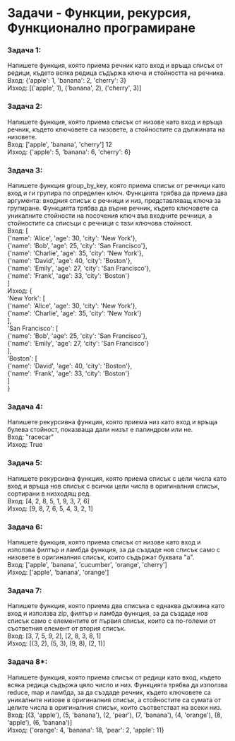 # Задачи - Функции, рекурсия, Функционално програмиране
### Задача 1:
Напишете функция, която приема речник като вход и връща списък от редици, където всяка редица съдържа ключа и стойността на речника. <br>
Вход: {'apple': 1, 'banana': 2, 'cherry': 3}<br>
Изход: [('apple', 1), ('banana', 2), ('cherry', 3)]<br>

### Задача 2:
Напишете функция, която приема списък от низове като вход и връща речник, където ключовете са низовете, а стойностите са дължината на низовете. <br>
Вход: ['apple', 'banana', 'cherry'] 12<br>
Изход: {'apple': 5, 'banana': 6, 'cherry': 6}<br>

### Задача 3:
Напишете функция group_by_key, която приема списък от речници като вход и ги групира по определен ключ. Функцията трябва да приема два аргумента: входния списък с речници и низ, представляващ ключа за групиране. Функцията трябва да върне речник, където ключовете са уникалните стойности на посочения ключ във входните речници, а стойностите са списъци с речници с тази ключова стойност.<br>
Вход: [<br>
    {'name': 'Alice', 'age': 30, 'city': 'New York'},<br>
    {'name': 'Bob', 'age': 25, 'city': 'San Francisco'},<br>
    {'name': 'Charlie', 'age': 35, 'city': 'New York'},<br>
    {'name': 'David', 'age': 40, 'city': 'Boston'},<br>
    {'name': 'Emily', 'age': 27, 'city': 'San Francisco'},<br>
    {'name': 'Frank', 'age': 33, 'city': 'Boston'}<br>
    ]<br>
Изход: {<br>
    'New York': [<br>
        {'name': 'Alice', 'age': 30, 'city': 'New York'},<br>
        {'name': 'Charlie', 'age': 35, 'city': 'New York'}<br>
    ],<br>
    'San Francisco': [<br>
        {'name': 'Bob', 'age': 25, 'city': 'San Francisco'},<br>
        {'name': 'Emily', 'age': 27, 'city': 'San Francisco'}<br>
    ],<br>
    'Boston': [<br>
        {'name': 'David', 'age': 40, 'city': 'Boston'},<br>
        {'name': 'Frank', 'age': 33, 'city': 'Boston'}<br>
    ]<br>
}<br>

### Задача 4:
Напишете рекурсивна функция, която приема низ като вход и връща булева стойност, показваща дали низът е палиндром или не.<br>
Вход: "racecar"<br>
Изход: True<br>

### Задача 5:
Напишете рекурсивна функция, която приема списък с цели числа като вход и връща нов списък с всички цели числа в оригиналния списък, сортирани в низходящ ред.<br>
Вход: [4, 2, 8, 5, 1, 9, 3, 7, 6]<br>
Изход: [9, 8, 7, 6, 5, 4, 3, 2, 1]<br>

### Задача 6:
Напишете функция, която приема списък от низове като вход и използва филтър и ламбда функция, за да създаде нов списък само с низовете в оригиналния списък, които съдържат буквата "a".<br>
Вход: ['apple', 'banana', 'cucumber', 'orange', 'cherry']<br>
Изход: ['apple', 'banana', 'orange'] <br>

### Задача 7:
Напишете функция, която приема два списъка с еднаква дължина като вход и използва zip, филтър и ламбда функция, за да създаде нов списък само с елементите от първия списък, които са по-големи от съответния елемент от втория списък.<br>
Вход: [3, 7, 5, 9, 2], [2, 8, 3, 8, 1]<br>
Изход: [(3, 2), (5, 3), (9, 8), (2, 1)]<br>

### Задача 8*:
Напишете функция, която приема списък от редици като вход, където всяка редица съдържа цяло число и низ. Функцията трябва да използва reduce, map и ламбда, за да създаде речник, където ключовете са уникалните низове в оригиналния списък, а стойностите са сумата от целите числа в оригиналния списък, които съответстват на всеки низ.<br>
Вход: [(3, 'apple'), (5, 'banana'), (2, 'pear'), (7, 'banana'), (4, 'orange'), (8, 'apple'), (6, 'banana')]<br>
Изход: {'orange': 4, 'banana': 18, 'pear': 2, 'apple': 11}


